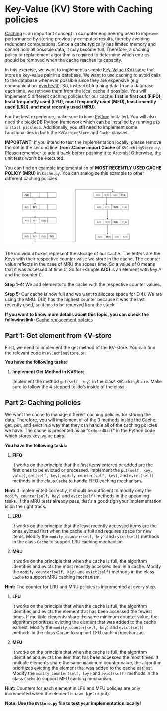 # Key-Value (KV) Store with Caching policies

[Caching](https://en.wikipedia.org/wiki/Cache_(computing)) is an important concept in computer engineering used to improve performance by storing previously computed results, thereby avoiding redundant computations. Since a cache typically has limited memory and cannot hold all possible data, it may become full. Therefore, a caching policy or replacement algorithm is required to determine which entries should be removed when the cache reaches its capacity.

In this exercise, we want to implement a simple [Key-Value (KV) store](https://en.wikipedia.org/wiki/Key%E2%80%93value_database) that stores a key-value pair in a database. We want to use caching to avoid calls to the database whenever possible since they are expensive (e.g. communication-[overhead](https://en.wikipedia.org/wiki/Overhead_(computing))). So, instead of fetching data from a database each time, we retrieve them from the local cache if possible. You will implement 5 different caching policies for our cache: **first in first out (FIFO), least frequently used (LFU), most frequently used (MFU), least recently used (LRU), and most recently used (MRU)**.

For the best experience, make sure to have [Python](https://www.python.org/downloads/) installed. You will also need the pickleDB Python framework which can be installed by running `pip install pickledb`. Additionally, you still need to implement some functionalities in both the `KVCachingStore` and `Cache` classes.

**IMPORTANT:** If you intend to test the implementation locally, please remove the dot in the second line: **from .Cache import Cache** of `KVCachingStore.py`. Please remember to add it back before pushing it to Artemis! Otherwise, the unit tests won't be executed.

You can find an example implementation of **MOST RECENTLY USED CACHE POLICY (MRU)** in `Cache.py`. You can analogize this example to other different caching policies.

![alt text](image.png)

The individual boxes represent the storage of our cache. The letters are the Keys with their respective counter value we store in the cache. The counter value reflects in the case of MRU the access time. So a value of 0 means that it was accessed at time 0. So for example **A(0)** is an element with key A and the counter 0.

**Step 1-4:** We add elements to the cache with the respective counter values.

**Step 5:** Our cache is now full and we want to allocate space for E(4). We are using the MRU. D(3) has the highest counter because it was the last recently used, so it has to be removed from the stack

**If you want to know more details about this topic, you can check the following link:** [Cache replacement policies](https://en.wikipedia.org/wiki/Cache_replacement_policies#:~:text=queue%2Dbased%20policies-,First%20in%20first%20out%20(FIFO),times%20they%20were%20accessed%20before)

## Part 1: Get element from KV-store

First, we need to implement the get method of the KV-store. You can find the relevant code in `KVCachingStore.py`.

**You have the following tasks:**

1. **Implement Get Method in KVStore**
    
    Implement the method `get(self, key)` in the class `KVCachingStore`. Make sure to follow the 4 stepped to-do's inside of the class.

## Part 2: Caching policies

We want the cache to manage different caching policies for storing the data. Therefore, you will implement all of the 3 methods inside the Cache; get, put, and evict in a way that they can handle all of the caching policies we have. The cache is presented as an "`OrderedDict`" in the Python code which stores key-value pairs.

**You have the following tasks:**

1. **FIFO**
    
    It works on the principle that the first items entered or added are the first ones to be evicted or processed. Implement the `put(self, key, value)`, `get(self, key)`, `modify_counter(self, key)`, and `evict(self)` methods in the class `Cache` to handle FIFO caching mechanism.

**Hint:** If implemented correctly, it should be sufficient to modify only the `modify_counter(self, key)` and `evict(self)` methods in the upcoming tasks. If the MRU tests already pass, that's a good sign your implementation is on the right track.

1. **LRU**

    It works on the principle that the least recently accessed items are the ones evicted first when the cache is full and requires space for new items. Modify the `modify_counter(self, key)` and `evict(self)` methods in the class `Cache` to support LRU caching mechanism.

2. **MRU**
    
    It works on the principle that when the cache is full, the algorithm identifies and evicts the most recently accessed item in a cache. Modify the `modify_counter(self, key)` and `evict(self)` methods in the class `Cache` to support MRU caching mechanism.

**Hint:** The counter for LRU and MRU policies is incremented at every step.

1. **LFU** 

    It works on the principle that when the cache is full, the algorithm identifies and evicts the element that has been accessed the fewest times. If multiple elements share the same minimum counter value, the algorithm prioritizes evicting the element that was added to the cache earliest. Modify the `modify_counter(self, key)` and `evict(self)` methods in the class Cache to support LFU caching mechanism.

2. **MFU** 

    It works on the principle that when the cache is full, the algorithm identifies and evicts the item that has been accessed the most times. If multiple elements share the same maximum counter value, the algorithm prioritizes evicting the element that was added to the cache earliest. Modify the `modify_counter(self, key)` and `evict(self)` methods in the class `Cache` to support MFU caching mechanism.

**Hint:** Counters for each element in LFU and MFU policies are only incremented when the element is used (get or put).

**Note: Use the `KVStore.py` file to test your implementation locally!**